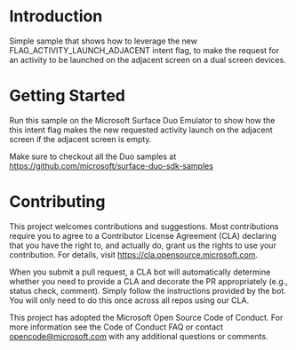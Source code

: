 # Introduction 
Simple sample that shows how to leverage the new FLAG_ACTIVITY_LAUNCH_ADJACENT intent flag, to make the request for an activity to be launched on the adjacent screen on a dual screen devices.

# Getting Started
Run this sample on the Microsoft Surface Duo Emulator to show how the this intent flag makes the new requested activity launch on the adjacent screen if the adjacent screen is empty.

Make sure to checkout all the Duo samples at https://github.com/microsoft/surface-duo-sdk-samples

# Contributing
This project welcomes contributions and suggestions. Most contributions require you to agree to a Contributor License Agreement (CLA) declaring that you have the right to, and actually do, grant us the rights to use your contribution. For details, visit https://cla.opensource.microsoft.com.

When you submit a pull request, a CLA bot will automatically determine whether you need to provide a CLA and decorate the PR appropriately (e.g., status check, comment). Simply follow the instructions provided by the bot. You will only need to do this once across all repos using our CLA.

This project has adopted the Microsoft Open Source Code of Conduct. For more information see the Code of Conduct FAQ or contact opencode@microsoft.com with any additional questions or comments.
